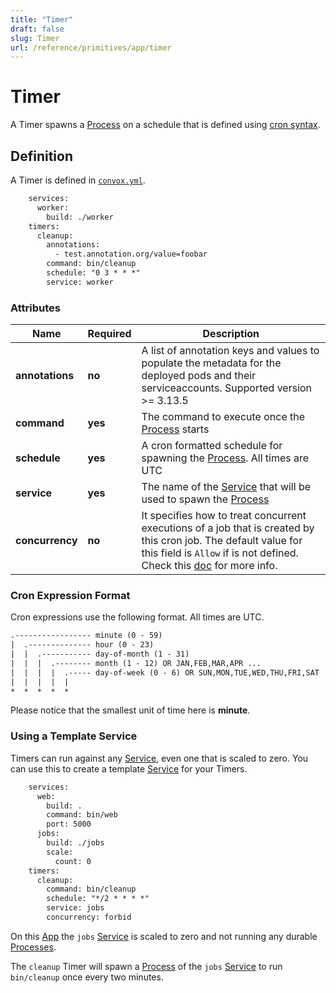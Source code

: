 ```yaml
---
title: "Timer"
draft: false
slug: Timer
url: /reference/primitives/app/timer
---
```

# Timer

A Timer spawns a [Process](/reference/primitives/app/process) on a schedule that is defined using [cron syntax](https://crontab.guru).

## Definition

A Timer is defined in [`convox.yml`](/configuration/convox-yml).
```html
    services:
      worker:
        build: ./worker
    timers:
      cleanup:
        annotations:
          - test.annotation.org/value=foobar
        command: bin/cleanup
        schedule: "0 3 * * *"
        service: worker
```
### Attributes

| Name       | Required | Description                                                                                |
| ---------- | -------- | ------------------------------------------------------------------------------------------ |
| **annotations** | **no**     | A list of annotation keys and values to populate the metadata for the deployed pods and their serviceaccounts. Supported version >= 3.13.5|
| **command**      | **yes**  | The command to execute once the [Process](/reference/primitives/app/process) starts                               |
| **schedule**     | **yes**  | A cron formatted schedule for spawning the [Process](/reference/primitives/app/process). All times are UTC        |
| **service**      | **yes**  | The name of the [Service](/reference/primitives/app/service) that will be used to spawn the [Process](/reference/primitives/app/process) |
| **concurrency**  | **no**   | It specifies how to treat concurrent executions of a job that is created by this cron job. The default value for this field is `Allow` if is not defined. Check this [doc](https://kubernetes.io/docs/tasks/job/automated-tasks-with-cron-jobs/#concurrency-policy) for more info. |

### Cron Expression Format

Cron expressions use the following format. All times are UTC.

```html
.----------------- minute (0 - 59)
|  .-------------- hour (0 - 23)
|  |  .----------- day-of-month (1 - 31)
|  |  |  .-------- month (1 - 12) OR JAN,FEB,MAR,APR ...
|  |  |  |  .----- day-of-week (0 - 6) OR SUN,MON,TUE,WED,THU,FRI,SAT
|  |  |  |  |
*  *  *  *  *
```

Please notice that the smallest unit of time here is **minute**.

### Using a Template Service

Timers can run against any [Service](/reference/primitives/app/service), even one that is scaled to zero. You can use this to create a
template [Service](/reference/primitives/app/service) for your Timers.
```html
    services:
      web:
        build: .
        command: bin/web
        port: 5000
      jobs:
        build: ./jobs
        scale:
          count: 0
    timers:
      cleanup:
        command: bin/cleanup
        schedule: "*/2 * * * *"
        service: jobs
        concurrency: forbid
```
On this [App](..) the `jobs` [Service](/reference/primitives/app/service) is scaled to zero and not running any durable
[Processes](/reference/primitives/app/process).

The `cleanup` Timer will spawn a [Process](/reference/primitives/app/process) of the `jobs` [Service](/reference/primitives/app/service) to run
`bin/cleanup` once every two minutes.
